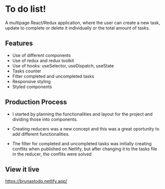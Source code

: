 # To do list!

A multipage React/Redux application, where the user can create a new task, update to complete or delete it individually or the total amount of tasks.

## Features

- Use of different components
- Use of redux and redux toolkit
- Use of hooks: useSelector, useDispatch, useState
- Tasks counter
- Filter completed and uncompleted tasks
- Responsive styling
- Styled components

## Production Process

- I started by planning the functionalities and layout for the project and dividing those into components.

- Creating reducers was a new concept and this was a great oportunity to add different functionalities.

- The filter for completed and uncompleted tasks was initially creating conflits when published on Netlify, but after changing it to the tasks file in the reducer, the conflits were solved

## View it live

https://brunastodo.netlify.app/

